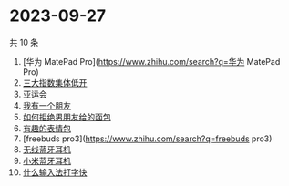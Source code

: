# 2023-09-27

共 10 条

<!-- BEGIN -->
<!-- 最后更新时间 Wed Sep 27 2023 05:07:51 GMT+0800 (China Standard Time) -->

1. [华为 MatePad Pro](https://www.zhihu.com/search?q=华为 MatePad Pro)
1. [三大指数集体低开](https://www.zhihu.com/search?q=三大指数集体低开)
1. [亚运会](https://www.zhihu.com/search?q=亚运会)
1. [我有一个朋友](https://www.zhihu.com/search?q=我有一个朋友)
1. [如何拒绝男朋友给的面包](https://www.zhihu.com/search?q=如何拒绝男朋友给的面包)
1. [有趣的表情包](https://www.zhihu.com/search?q=有趣的表情包)
1. [freebuds pro3](https://www.zhihu.com/search?q=freebuds pro3)
1. [无线蓝牙耳机](https://www.zhihu.com/search?q=无线蓝牙耳机)
1. [小米蓝牙耳机](https://www.zhihu.com/search?q=小米蓝牙耳机)
1. [什么输入法打字快](https://www.zhihu.com/search?q=什么输入法打字快)

<!-- END -->
